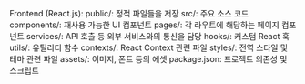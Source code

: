 Frontend (React.js):
public/: 정적 파일들을 저장
src/: 주요 소스 코드
components/: 재사용 가능한 UI 컴포넌트
pages/: 각 라우트에 해당하는 페이지 컴포넌트
services/: API 호출 등 외부 서비스와의 통신을 담당
hooks/: 커스텀 React 훅
utils/: 유틸리티 함수
contexts/: React Context 관련 파일
styles/: 전역 스타일 및 테마 관련 파일
assets/: 이미지, 폰트 등의 에셋
package.json: 프로젝트 의존성 및 스크립트